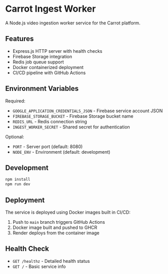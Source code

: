 # Carrot Ingest Worker

A Node.js video ingestion worker service for the Carrot platform.

## Features

- Express.js HTTP server with health checks
- Firebase Storage integration
- Redis job queue support
- Docker containerized deployment
- CI/CD pipeline with GitHub Actions

## Environment Variables

Required:
- `GOOGLE_APPLICATION_CREDENTIALS_JSON` - Firebase service account JSON
- `FIREBASE_STORAGE_BUCKET` - Firebase Storage bucket name
- `REDIS_URL` - Redis connection string
- `INGEST_WORKER_SECRET` - Shared secret for authentication

Optional:
- `PORT` - Server port (default: 8080)
- `NODE_ENV` - Environment (default: development)

## Development

```bash
npm install
npm run dev
```

## Deployment

The service is deployed using Docker images built in CI/CD:

1. Push to `main` branch triggers GitHub Actions
2. Docker image built and pushed to GHCR
3. Render deploys from the container image

## Health Check

- `GET /healthz` - Detailed health status
- `GET /` - Basic service info
